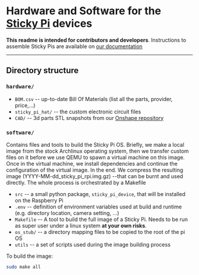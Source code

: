 # Hardware  and Software for the [Sticky Pi](https://sticky-pi.github.io) devices

**This readme is intended for contributors and developers**. 
Instructions to assemble Sticky Pis are available on [our documentation](https://doc.sticky-pi.com/hardware.html)

----------------------------- 

## Directory structure

### `hardware/`

* `BOM.csv` -- up-to-date Bill Of Materials (list all the parts, provider, price,...)
* `sticky_pi_hat/` -- the custom electronic circuit files  
* `CAD/` -- 3d parts STL snapshots from our [Onshape repository](https://cad.onshape.com/documents/73922dc6e3c6d7006b309c14/w/7e4fb88a2e93b6adba33fd5a/e/438cef0dea4f2cfe3bf83d91)


### `software/` 
Contains files and tools to build the Sticky Pi OS. Briefly, we make a local image from the stock Archlinux operating system, 
then we transfer custom files on it before we use QEMU to spawn a virtual machine on this image. Once in the virtual machine, 
we install dependencies and continue the configuration of the virtual image. In the end. We compress the resulting image 
(YYYY-MM-dd_sticky_pi_rpi.img.gz) --that can be burnt and used directly. The whole process is orchestrated by a Makefile 

* `src` -- a small python package, `sticky_pi_device`, that will be installed on the Raspberry Pi
* `.env` -- definition of environment variables used at build and runtime (e.g. directory location, camera setting, ...)
* `Makefile` -- A tool to build the full image of a Sticky Pi. Needs to be run as super user under a linux system **at your own risks**.
* `os_stub/` -- a directory mapping files to be copied to the root of the pi OS
* `utils` -- a set of scripts used during the image building process


To build the image:
```sh
sudo make all
```

